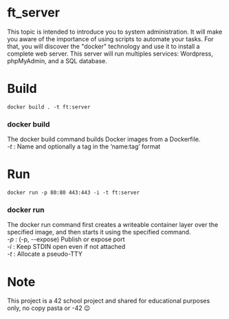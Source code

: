 # ft_server
This topic is intended to introduce you to system administration. It will make you aware
of the importance of using scripts to automate your tasks. For that, you will discover
the "docker" technology and use it to install a complete web server. This server will run
multiples services: Wordpress, phpMyAdmin, and a SQL database.

# Build
`docker build . -t ft:server`
### docker build
The docker build command builds Docker images from a Dockerfile. \
*-t* : Name and optionally a tag in the ‘name:tag’ format

# Run
`docker run -p 80:80 443:443 -i -t ft:server`
### docker run
The docker run command first creates a writeable container layer over the specified image, and then starts it using the specified command. \
*-p* : (-p, --expose) Publish or expose port \
*-i* : Keep STDIN open even if not attached \
*-t* : Allocate a pseudo-TTY

# Note
This project is a 42 school project and shared for educational purposes only, no copy pasta or -42 :wink: